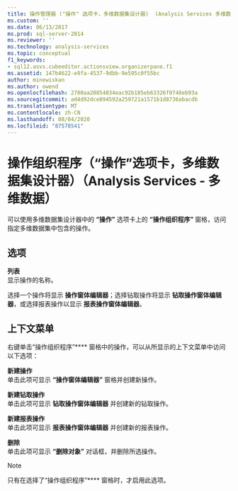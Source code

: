 ```yaml
---
title: 操作管理器 ("操作" 选项卡，多维数据集设计器)  (Analysis Services 多维数据) |Microsoft Docs
ms.custom: ''
ms.date: 06/13/2017
ms.prod: sql-server-2014
ms.reviewer: ''
ms.technology: analysis-services
ms.topic: conceptual
f1_keywords:
- sql12.asvs.cubeeditor.actionsview.organizerpane.f1
ms.assetid: 147b4622-e9fa-4537-9dbb-9e595c0f55bc
author: minewiskan
ms.author: owend
ms.openlocfilehash: 2780aa20854834eac92b185eb63326f0748eb93a
ms.sourcegitcommit: ad4d92dce894592a259721a1571b1d8736abacdb
ms.translationtype: MT
ms.contentlocale: zh-CN
ms.lasthandoff: 08/04/2020
ms.locfileid: "87578541"
---
```

# <a name="action-organizer-actions-tab-cube-designer-analysis-services---multidimensional-data"></a>操作组织程序（“操作”选项卡，多维数据集设计器）（Analysis Services - 多维数据）
  可以使用多维数据集设计器中的 **“操作”** 选项卡上的 **“操作组织程序”** 窗格，访问指定多维数据集中包含的操作。  
  
## <a name="options"></a>选项  
 **列表**  
 显示操作的名称。  
  
 选择一个操作将显示 **操作窗体编辑器**；选择钻取操作将显示 **钻取操作窗体编辑器**，或选择报表操作以显示 **报表操作窗体编辑器**。  
  
## <a name="context-menu"></a>上下文菜单  
 右键单击“操作组织程序”**** 窗格中的操作，可以从所显示的上下文菜单中访问以下选项：  
  
 **新建操作**  
 单击此项可显示 **“操作窗体编辑器”** 窗格并创建新操作。  
  
 **新建钻取操作**  
 单击此项可显示 **钻取操作窗体编辑器** 并创建新的钻取操作。  
  
 **新建报表操作**  
 单击此项可显示 **报表操作窗体编辑器** 并创建新的报表操作。  
  
 **删除**  
 单击此项可显示 **“删除对象”** 对话框，并删除所选操作。  
  
> [!NOTE]  
>  只有在选择了“操作组织程序”**** 窗格时，才启用此选项。  
  
  
